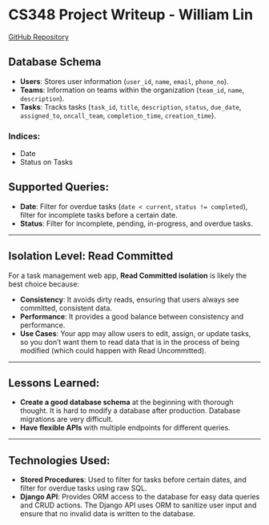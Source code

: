 # CS348 Project Writeup - William Lin

[GitHub Repository](https://github.com/WllmLin/cs348_project)

## Database Schema

- **Users**: Stores user information (`user_id`, `name`, `email`, `phone_no`).
- **Teams**: Information on teams within the organization (`team_id`, `name`, `description`).
- **Tasks**: Tracks tasks (`task_id`, `title`, `description`, `status`, `due_date`, `assigned_to`, `oncall_team`, `completion_time`, `creation_time`).

### Indices:
- Date
- Status on Tasks

## Supported Queries:
- **Date**: Filter for overdue tasks (`date < current`, `status != completed`), filter for incomplete tasks before a certain date.
- **Status**: Filter for incomplete, pending, in-progress, and overdue tasks.

---

## Isolation Level: Read Committed

For a task management web app, **Read Committed isolation** is likely the best choice because:

- **Consistency**: It avoids dirty reads, ensuring that users always see committed, consistent data.
- **Performance**: It provides a good balance between consistency and performance.
- **Use Cases**: Your app may allow users to edit, assign, or update tasks, so you don’t want them to read data that is in the process of being modified (which could happen with Read Uncommitted).

---

## Lessons Learned:
- **Create a good database schema** at the beginning with thorough thought. It is hard to modify a database after production. Database migrations are very difficult.
- **Have flexible APIs** with multiple endpoints for different queries.

---

## Technologies Used:
- **Stored Procedures**: Used to filter for tasks before certain dates, and filter for overdue tasks using raw SQL.
- **Django API**: Provides ORM access to the database for easy data queries and CRUD actions. The Django API uses ORM to sanitize user input and ensure that no invalid data is written to the database.
